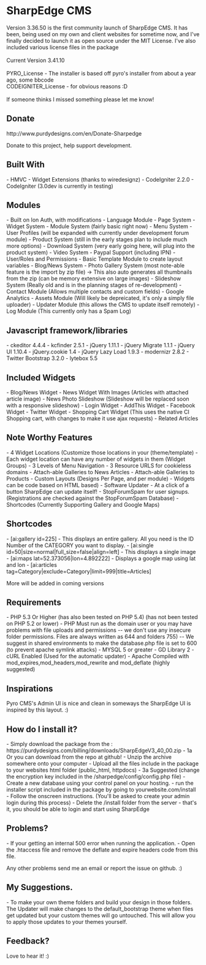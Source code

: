 <h1>SharpEdge CMS</h1>
<p>Version 3.36.50 is the first community launch of SharpEdge CMS. It has been, being used on my own and client websites for sometime now, and I've finally decided to launch it as open source under the MIT License. I've also included various license files in the package
<br /><br />
Current Version 3.41.10<br />
<br />
PYRO_License - The installer is based off pyro's installer from about a year ago, some bbcode <br />
CODEIGNITER_License - for obvious reasons :D
<br /><br />
If someone thinks I missed something please let me know!
</p>

<h2>Donate</h2>
http://www.purdydesigns.com/en/Donate-Sharpedge
<p>Donate to this project, help support development.</p>

<h2>Built With</h2>
- HMVC
- Widget Extensions (thanks to wiredesignz)
- CodeIgniter 2.2.0
- CodeIgniter (3.0dev is currently in testing)

<h2>Modules</h2>
- Built on Ion Auth, with modifications
- Language Module
- Page System
- Widget System
- Module System (fairly basic right now)
- Menu System
- User Profiles (will be expanded with currently under development forum module)
- Product System (still in the early stages plan to include much more options)
- Download System (very early going here, will plug into the product system)
- Video System
- Paypal Support (including IPN)
- User/Roles and Permissions
- Basic Template Module to create layout variables
- Blog/News System
- Photo Gallery System (most note-able feature is the import by zip file)
  -> This also auto generates all thumbnails from the zip (can be memory extensive on large images)
- Slideshow System (Really old and is in the planning stages of re-development)
- Contact Module (Allows multiple contacts and custom fields)
- Google Analytics
- Assets Module (Will likely be depreicated, it's only a simply file uploader)
- Updater Module (this allows the CMS to update itself remotely)
- Log Module (This currently only has a Spam Log)

<h2>Javascript framework/libraries</h2>
- ckeditor 4.4.4
- kcfinder 2.5.1
- jQuery 1.11.1
- jQuery Migrate 1.1.1
- jQuery UI 1.10.4
- jQuery.cookie 1.4
- jQuery Lazy Load 1.9.3
- modernizr 2.8.2
- Twitter Bootstrap 3.2.0
- lytebox 5.5

<h2>Included Widgets</h2>
- Blog/News Widget
- News Widget With Images (Articles with attached article image)
- News Photo Slideshow (Slideshow will be replaced soon with a responsive slideshow)
- Login Widget
- AddThis Widget
- Facebook Widget
- Twitter Widget
- Shopping Cart Widget (This uses the native CI Shopping cart, with changes to make it use ajax requests)
- Related Articles

<h2>Note Worthy Features</h2>
- 4 Widget Locations (Customize those locations in your (theme/template)
- Each widget location can have any number of widgets in them (Widget Groups)
- 3 Levels of Menu Navigation
- 3 Resource URLS for cookieless domains
- Attach-able Galleries to News Articles
- Attach-able Galleries to Products
- Custom Layouts (Designs Per Page, and per module)
- Widgets can be code based on HTML based)
- Software Updater - At a click of a button SharpEdge can update itself!
- StopForumSpam for user signups. (Registrations are checked against the StopForumSpam Database)
- Shortcodes (Currently Supporting Gallery and Google Maps)

<h2>Shortcodes</h2>
- [ai:gallery id=225] - This displays an entire gallery. All you need is the ID Number of the CATEGORY you want to display.
- [ai:single id=50|size=normal|full_size=false|align=left] - This displays a single image
- [ai:maps lat=52.373056|lon=4.892222] - Displays a google map using lat and lon
- [ai:articles tag=Category|exclude=Category|limit=999|title=Articles]
<p>More will be added in coming versions</p>


<h2>Requirements</h2>
- PHP 5.3 Or Higher (has also been tested on PHP 5.4) (has not been tested on PHP 5.2 or lower)
- PHP Must run as the domain user or you may have problems with file uploads and permissions
-- we don't use any insecure folder permissions. Files are always written as 644 and folders 755)
-- We suggest in shared environments to make the database.php file is set to 600 (to prevent apache symlink attacks)
- MYSQL 5 or greater
- GD Library 2
- cURL Enabled (Used for the automatic updater)
- Apache Compiled with mod_expires,mod_headers,mod_rewrite and mod_deflate (highly suggested)

<h2>Inspirations</h2>
<p>Pyro CMS's Admin UI is nice and clean in someways the SharpEdge UI is inspired by this layout. :)</p>


<h2>How do I install it?</h2>
- Simply download the package from the : https://purdydesigns.com/billing/downloads/SharpEdgeV3_40_00.zip
- 1a Or you can download from the repo at github! 
- Unzip the archive somewhere onto your computer
- Upload all the files include in the package to your websites html folder (public_html, httpdocs)
- 3a Suggested (change the encryption key included in the /sharpedge/config/config.php file)
- Create a new database using your control panel on your hosting.
- run the installer script included in the package by going to yourwebsite.com/install
- Follow the onscreen instructions. (You'll be asked to create your admin login during this process)
- Delete the /install folder from the server 
- that's it, you should be able to login and start using SharpEdge

<h2>Problems?</h2>
- If your getting an internal 500 error when running the application. 
- Open the .htaccess file and remove the deflate and expire headers code from this file.

Any other problems send me an email or report the issue on github. :)

<h2>My Suggestions.</h2>
<p>- To make your own theme folders and build your design in those folders. The Updater will make changes to the default_bootstrap theme when files get updated but your custom themes will go untouched. This will allow you to apply those updates to your themes yourself.</p>

<h2>Feedback?</h2>
<p>Love to hear it! :)</p>